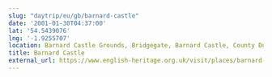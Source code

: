 ```yaml
---
slug: "daytrip/eu/gb/barnard-castle"
date: '2001-01-30T04:37:00'
lat: '54.5439076'
lng: '-1.9255707'
location: Barnard Castle Grounds, Bridgegate, Barnard Castle, County Durham, North East, England, DL12 9BE, United Kingdom
title: Barnard Castle
external_url: https://www.english-heritage.org.uk/visit/places/barnard-castle/
---
```



